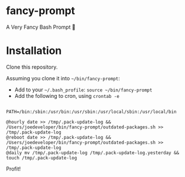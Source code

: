 # fancy-prompt
A Very Fancy Bash Prompt 🎩



# Installation

Clone this repository.

Assuming you clone it into `~/bin/fancy-prompt`:

* Add to your `~/.bash_profile`: `source ~/bin/fancy-prompt`
* Add the following to cron, using `crontab -e`

```

PATH=/bin:/sbin:/usr/bin:/usr/sbin:/usr/local/sbin:/usr/local/bin

@hourly date >> /tmp/.pack-update-log && /Users/joedeveloper/bin/fancy-prompt/outdated-packages.sh >> /tmp/.pack-update-log
@reboot date >> /tmp/.pack-update-log && /Users/joedeveloper/bin/fancy-prompt/outdated-packages.sh >> /tmp/.pack-update-log
@daily mv /tmp/.pack-update-log /tmp/.pack-update-log.yesterday && touch /tmp/.pack-update-log

```

Profit!
